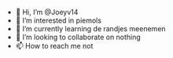 - 👋 Hi, I’m @Joeyv14
- 👀 I’m interested in piemols
- 🌱 I’m currently learning de randjes meenemen
- 💞️ I’m looking to collaborate on nothing
- 📫 How to reach me not

<!---
Joeyv14/Joeyv14 is a ✨ special ✨ repository because its `README.md` (this file) appears on your GitHub profile.
You can click the Preview link to take a look at your changes.
--->
